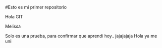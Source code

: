 #Esto es mi primer repositorio

Hola GIT

Melissa

Solo es una prueba, para confirmar que aprendi hoy.. jajajajaja
Hola ya me uni 
